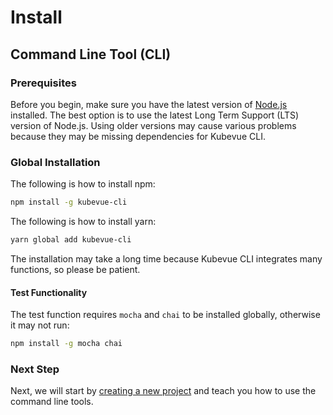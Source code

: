 # Install

## Command Line Tool (CLI)

### Prerequisites

Before you begin, make sure you have the latest version of [Node.js](https://nodejs.org/) installed. The best option is to use the latest Long Term Support (LTS) version of Node.js. Using older versions may cause various problems because they may be missing dependencies for Kubevue CLI.

### Global Installation

The following is how to install npm:

``` bash
npm install -g kubevue-cli
```

The following is how to install yarn:

``` bash
yarn global add kubevue-cli
```

The installation may take a long time because Kubevue CLI integrates many functions, so please be patient.

#### Test Functionality

The test function requires `mocha` and `chai` to be installed globally, otherwise it may not run:

``` bash
npm install -g mocha chai
```

### Next Step

Next, we will start by [creating a new project](/guides/quickstart) and teach you how to use the command line tools.